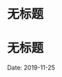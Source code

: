 # 无标题

<!--
ID: 9a8ac32b-aef2-4566-8c5e-802bf9415881
Status: draft
Date: 2019-11-25T00:00:00
Modified: 2020-05-28T14:09:32
wp_id: 1142
-->

# 无标题


<!--
ID: 9a8ac32b-aef2-4566-8c5e-802bf9415881
Status: draft
Date: 2019-11-25T00:00:00
Modified: 2020-05-28T14:09:32
wp_id: 1142
-->


Date: 2019-11-25